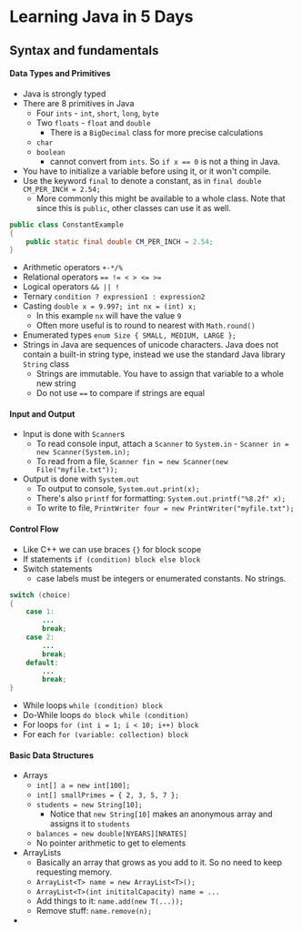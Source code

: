 # Learning Java in 5 Days

## Syntax and fundamentals

#### Data Types and Primitives

* Java is strongly typed
* There are 8 primitives in Java
  * Four `ints` - `int`, `short`, `long`, `byte`
  * Two `floats` - `float` and `double`
    * There is a `BigDecimal` class for more precise calculations
  * `char`
  * `boolean` 
    * cannot convert from `ints`. So `if x == 0` is not a thing in Java.
* You have to initialize a variable before using it, or it won't compile.
* Use the keyword `final` to denote a constant, as in `final double CM_PER_INCH = 2.54;`
  * More commonly this might be available to a whole class. Note that since this is `public`, other classes can use it as well.

```java
public class ConstantExample
{
	public static final double CM_PER_INCH = 2.54;
}
```

* Arithmetic operators `+-*/%`
* Relational operators `== != < > <= >=`
* Logical operators `&& || !`
* Ternary `condition ? expression1 : expression2`
* Casting `double x = 9.997; int nx = (int) x;` 
  * In this example `nx` will have the value `9`
  * Often more useful is to round to nearest with `Math.round()`
* Enumerated types `enum Size { SMALL, MEDIUM, LARGE };`
* Strings in Java are sequences of unicode characters. Java does not contain a built-in string type, instead we use the standard Java library `String` class
  * Strings are immutable. You have to assign that variable to a whole new string
  * Do not use `==` to compare if strings are equal

#### Input and Output

* Input is done with `Scanner`s 
  * To read console input, attach a `Scanner` to `System.in` - `Scanner in = new Scanner(System.in);`
  * To read from a file, `Scanner fin = new Scanner(new File("myfile.txt"));`
* Output is done with `System.out`
  * To output to console, `System.out.print(x);`
  * There's also `printf` for formatting: `System.out.printf("%8.2f" x);`
  * To write to file, `PrintWriter four = new PrintWriter("myfile.txt");`

#### Control Flow

* Like C++ we can use braces `{}` for block scope
* If statements `if (condition) block else block`
* Switch statements
  * case labels must be integers or enumerated constants. No strings.

```java
switch (choice)
{
	case 1:
		...
		break;
	case 2:
		...
		break;
	default:
		...
		break;
}
```

* While loops `while (condition) block`
* Do-While loops `do block while (condition)`
* For loops `for (int i = 1; i < 10; i++) block`
* For each `for (variable: collection) block`

#### Basic Data Structures

* Arrays
  * `int[] a = new int[100];`
  * `int[] smallPrimes = { 2, 3, 5, 7 };`
  * `students = new String[10];`
    * Notice that `new String[10]` makes an anonymous array and assigns it to `students`
  * `balances = new double[NYEARS][NRATES]`
  * No pointer arithmetic to get to elements
* ArrayLists
  * Basically an array that grows as you add to it. So no need to keep requesting memory.
  * `ArrayList<T> name = new ArrayList<T>();`
  * `ArrayList<T>(int inititalCapacity) name = ...`
  * Add things to it: `name.add(new T(...));`
  * Remove stuff: `name.remove(n);`
* 